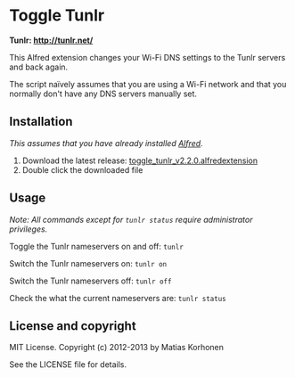 # Toggle Tunlr

**Tunlr: <http://tunlr.net/>**

This Alfred extension changes your Wi-Fi DNS settings to the Tunlr servers and
back again.

The script naïvely assumes that you are using a Wi-Fi network and that you
normally don't have any DNS servers manually set.

## Installation

*This assumes that you have already installed [Alfred](http://www.alfredapp.com/).*

1. Download the latest release: [toggle_tunlr_v2.2.0.alfredextension](http://shots.matiaskorhonen.fi/alfred/toggle_tunlr_v2.2.0.alfredextension)
2. Double click the downloaded file

## Usage

*Note: All commands except for `tunlr status` require administrator privileges.*

Toggle the Tunlr nameservers on and off: `tunlr`

Switch the Tunlr nameservers on: `tunlr on`

Switch the Tunlr nameservers off: `tunlr off`

Check the what the current nameservers are: `tunlr status`

## License and copyright

MIT License. Copyright (c) 2012-2013 by Matias Korhonen

See the LICENSE file for details.
